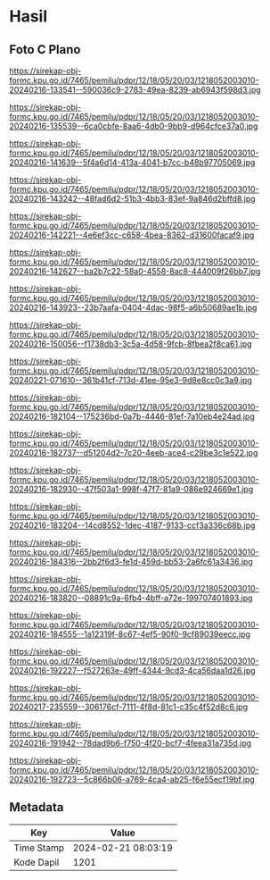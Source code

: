 # Hasil

## Foto C Plano

https://sirekap-obj-formc.kpu.go.id/7465/pemilu/pdpr/12/18/05/20/03/1218052003010-20240216-133541--590036c9-2783-49ea-8239-ab6943f598d3.jpg

https://sirekap-obj-formc.kpu.go.id/7465/pemilu/pdpr/12/18/05/20/03/1218052003010-20240216-135539--6ca0cbfe-8aa6-4db0-9bb9-d964cfce37a0.jpg

https://sirekap-obj-formc.kpu.go.id/7465/pemilu/pdpr/12/18/05/20/03/1218052003010-20240216-141639--5f4a6d14-413a-4041-b7cc-b48b97705069.jpg

https://sirekap-obj-formc.kpu.go.id/7465/pemilu/pdpr/12/18/05/20/03/1218052003010-20240216-143242--48fad6d2-51b3-4bb3-83ef-9a846d2bffd8.jpg

https://sirekap-obj-formc.kpu.go.id/7465/pemilu/pdpr/12/18/05/20/03/1218052003010-20240216-142221--4e6ef3cc-c658-4bea-8362-d31600facaf9.jpg

https://sirekap-obj-formc.kpu.go.id/7465/pemilu/pdpr/12/18/05/20/03/1218052003010-20240216-142627--ba2b7c22-58a0-4558-8ac8-444009f26bb7.jpg

https://sirekap-obj-formc.kpu.go.id/7465/pemilu/pdpr/12/18/05/20/03/1218052003010-20240216-143923--23b7aafa-0404-4dac-98f5-a6b50689ae1b.jpg

https://sirekap-obj-formc.kpu.go.id/7465/pemilu/pdpr/12/18/05/20/03/1218052003010-20240216-150056--f1738db3-3c5a-4d58-9fcb-8fbea2f8ca61.jpg

https://sirekap-obj-formc.kpu.go.id/7465/pemilu/pdpr/12/18/05/20/03/1218052003010-20240221-071610--361b41cf-713d-41ee-95e3-9d8e8cc0c3a9.jpg

https://sirekap-obj-formc.kpu.go.id/7465/pemilu/pdpr/12/18/05/20/03/1218052003010-20240216-182104--175236bd-0a7b-4446-81ef-7a10eb4e24ad.jpg

https://sirekap-obj-formc.kpu.go.id/7465/pemilu/pdpr/12/18/05/20/03/1218052003010-20240216-182737--d51204d2-7c20-4eeb-ace4-c29be3c1e522.jpg

https://sirekap-obj-formc.kpu.go.id/7465/pemilu/pdpr/12/18/05/20/03/1218052003010-20240216-182930--47f503a1-998f-47f7-81a9-086e924669e1.jpg

https://sirekap-obj-formc.kpu.go.id/7465/pemilu/pdpr/12/18/05/20/03/1218052003010-20240216-183204--14cd8552-1dec-4187-9133-ccf3a336c68b.jpg

https://sirekap-obj-formc.kpu.go.id/7465/pemilu/pdpr/12/18/05/20/03/1218052003010-20240216-184316--2bb2f6d3-fe1d-459d-bb53-2a6fc61a3436.jpg

https://sirekap-obj-formc.kpu.go.id/7465/pemilu/pdpr/12/18/05/20/03/1218052003010-20240216-183820--08891c9a-6fb4-4bff-a72e-199707401893.jpg

https://sirekap-obj-formc.kpu.go.id/7465/pemilu/pdpr/12/18/05/20/03/1218052003010-20240216-184555--1a12319f-8c67-4ef5-90f0-9cf89039eecc.jpg

https://sirekap-obj-formc.kpu.go.id/7465/pemilu/pdpr/12/18/05/20/03/1218052003010-20240216-192227--f527263e-49ff-4344-9cd3-4ca56daa1d26.jpg

https://sirekap-obj-formc.kpu.go.id/7465/pemilu/pdpr/12/18/05/20/03/1218052003010-20240217-235559--306176cf-7111-4f8d-81c1-c35c4f52d8c6.jpg

https://sirekap-obj-formc.kpu.go.id/7465/pemilu/pdpr/12/18/05/20/03/1218052003010-20240216-191942--78dad9b6-f750-4f20-bcf7-4feea31a735d.jpg

https://sirekap-obj-formc.kpu.go.id/7465/pemilu/pdpr/12/18/05/20/03/1218052003010-20240216-192723--5c866b06-a769-4ca4-ab25-f6e55ecf19bf.jpg


## Metadata

| Key        | Value               |
| ---------- | ------------------- |
| Time Stamp | 2024-02-21 08:03:19 |
| Kode Dapil | 1201                |



